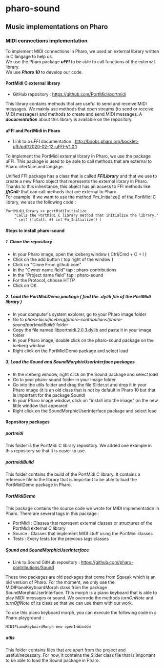 # pharo-sound
## Music implementations on Pharo

### MIDI connections implementation

To implement MIDI connections in Pharo, we used an external library written in C langage to help us.  
We use the Pharo package ***uFFI*** to be able to call functions of the external library.  
We use ***Pharo 10*** to develop our code.

#### PortMidi C external library

- GitHub repository : https://github.com/PortMidi/portmidi

This library contains methods that are useful to send and receive MIDI messages. We mainly use methods that open streams (to send or receive MIDI messages) and methods to create and send MIDI messages. A ***documentation*** about this library is available on the repository.

#### uFFI and PortMidi in Pharo

- Link to a uFFI documentation : http://books.pharo.org/booklet-uffi/pdf/2020-02-12-uFFI-V1.0.1

To implement the PortMidi external library in Pharo, we use the package uFFI. This package is used to be able to call methods that are external to Pharo interface and langage.

Unified FFI package has a class that is called ***FFILibrary*** and that we use to create a new Pharo object that represents the external library in Pharo. Thanks to this inheritance, this object has an access to FFI methods like ***ffiCall:*** that can call methods that are external to Pharo.  
For example, if we want to use the method Pm_Initialize() of the PortMidi C library, we use the following code :
```smalltalk
PortMidiLibrary >> portMidiInitialize
	"Calls the PortMidi C library method that initialize the library."
	^ self ffiCall: #( int Pm_Initialize() )
```

#### Steps to install pharo-sound

##### 1. Clone the repository
- In your Pharo image, open the iceberg window ( Ctrl/Cmd + O + I )
- Click on the add button ( top right of the window )
- Click on "Clone From github.com"
- In the "Owner name field" tap : pharo-contributions
- In the "Project name field" tap : pharo-sound
- For the Protocol, choose HTTP
- Click on OK

##### 2. Load the PortMidiDemo package ( find the .dylib file of the PortMidi library )
- In your computer's system explorer, go to your Pharo image folder
- Go to *pharo-local/iceberg/pharo-contributions/pharo-sound/portmidiBuild/* folder
- Copy the file named libportmidi.2.0.3.dylib and paste it in your image folder
- In your Pharo image, double click on the pharo-sound package on the iceberg window
- Right click on the PortMidiDemo package and select load

##### 3. Load the Sound and SoundMorphicUserInterface packages
- In the iceberg window, right click on the Sound package and select load
- Go to your pharo-sound folder in your image folder
- Go into the utils folder and drag the file Slider.st and drop it in your Pharo image (it is an old class that is not by default in Pharo 10 but that is important for the package Sound)
- In your Pharo image window, click on "install into the image" on the new little window that appeared
- Right click on the SoundMorphicUserInterface package and select load

#### Repository packages

##### portmidi

This folder is the PortMidi C library repository. We added one example in this repository so that it is easier to use.

##### portmidiBuild

This folder contains the build of the PortMidi C library. It contains a reference file to the library that is important to be able to load the PortMidiDemo package in Pharo.

##### PortMidiDemo

This package contains the source code we wrote for MIDI implementation in Pharo. There are several tags in this package :
- PortMidi : Classes that represent external classes or structures of the PortMidi external C library
- Source : Classes that implement MIDI stuff using the PortMidi classes
- Tests : Every tests for the previous tags classes

##### Sound and SoundMorphicUserInterface

- Link to Sound GitHub repository : https://github.com/pharo-contributions/Sound

These two packages are old packages that come from Squeak which is an old version of Pharo.
For the moment, we only use the MIDIPianoKeyboardMorph class from the package SoundMorphicUserInterface. This morph is a piano keyboard that is able to play MIDI messages or sound.
We overrode the methods *turnOnNote* and *turnOffNote* of its class so that we can use them with our work.

To use this piano keyboard morph, you can execute the following code in a Pharo playground :
```smalltalk
MIDIPianoKeyboardMorph new openInWindow
```

##### utils

This folder contains files that are apart from the project and useful/necessary.
For now, it contains the Slider class file that is important to be able to load the Sound package in Pharo.
